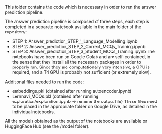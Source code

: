 This folder contains the code which is necessary in order to run the answer prediction pipeline.

The answer prediction pipeline is composed of three steps, each step is completed in a separate notebook available in the main folder of the repository:
- STEP 1: Answer_prediction_STEP_1_Language_Modelling.ipynb
- STEP 2: Answer_prediction_STEP_2_Correct_MCQs_Training.ipynb
- STEP 3: Answer_prediction_STEP_3_Student_MCQs_Training.ipynb
The notebooks have been run on Google Colab and are self-contained, in the sense that they install all the necessary packages in order to properly run. Since they are computationally very intensive, a GPU is required, and a T4 GPU is probably not sufficient (or extremely slow).

Additional files needed to run the code:
- embeddings.pkl (obtained after running autoencoder.ipynb)
- Lernnavi_MCQs.pkl (obtained after running exploration/exploration.ipynb -> rename the output file)
These files need to be placed in the appropriate folder on Google Drive, as detailed in the individual notebooks.

All the models obtained as the output of the notebooks are available on HuggingFace Hub (see the /model folder).